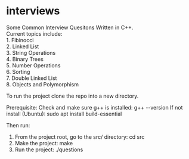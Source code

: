 # interviews

Some Common Interview Quesitons Written in C++. <br />
Current topics include: <br />
    1. Fibinocci <br />
    2. Linked List <br />
    3. String Operations <br />
    4. Binary Trees <br />
    5. Number Operations <br />
    6. Sorting <br />
    7. Double Linked List <br />
    8. Objects and Polymorphism 

To run the project clone the repo into a new directory.

Prerequisite: Check and make sure g++ is installed: g++ --version 
If not install (Ubuntu): sudo apt install build-essential 

Then run: 
1. From the project root, go to the src/ directory: cd src 
2. Make the project: make
3. Run the project: ./questions


